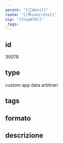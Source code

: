```yaml
---
parent: "[[💾dati]]"
realm: "[[🌎concrete]]"
nip: "[[nip078]]"
_tags:
---
```

## id
30078
## type
custom app data arbitrari
## tags
## formato

## descrizione

